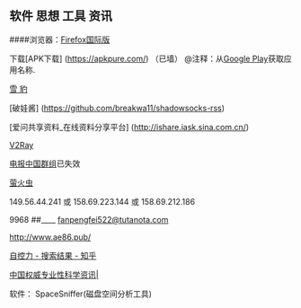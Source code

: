 



##  软件 思想 工具 资讯

####浏览器：[Firefox国际版](https://www.mozilla.org/en-US/firefox/all/refox/all/)
  

下载[APK下载]  (https://apkpure.com/) （已墙）
@注释：从[Google Play](https://play.google.com/store)获取应用名称.
 
 [雪 豹 ](https://github.com/squidproxy)

 [破娃酱]  (https://github.com/breakwa11/shadowsocks-rss) 
  
[爱问共享资料_在线资料分享平台]  (http://ishare.iask.sina.com.cn/) 

[V2Ray](https://www.v2ray.com/)


[电报中国群组](https://github.com/stkevintan/telegram-chinese-groups)已失效

[萤火虫](https://github.com/yinghuocho/firefly-proxy)

 149.56.44.241 或 158.69.223.144 或 158.69.212.186

9968
 ##____ fanpengfei522@tutanota.com
 
 http://www.ae86.pub/
 
 [自控力 - 搜索结果 - 知乎](https://www.zhihu.com/question/21368231)
 
 [中国权威专业性科学资讯|](http://www.zgxkx.org/sex/zgsex/Index.html)

软件： SpaceSniffer(磁盘空间分析工具)
 
 
 
